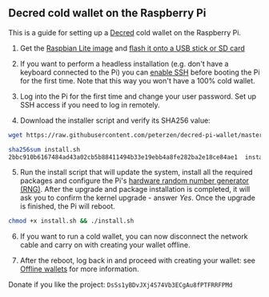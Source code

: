 ## Decred cold wallet on the Raspberry Pi

This is a guide for setting up a [Decred](https://www.decred.org) cold wallet on the Raspberry Pi.


1. Get the [Raspbian Lite image](https://www.raspberrypi.org/downloads/raspbian/) and [flash it onto a USB stick or SD card](https://www.raspberrypi.org/documentation/installation/installing-images/README.md)


2. If you want to perform a headless installation (e.g. don't have a keyboard connected to the Pi) you can [enable SSH](https://www.raspberrypi.org/documentation/remote-access/ssh/) before booting the Pi for the first time.  Note that this way you won't have a 100% cold wallet.

3. Log into the Pi for the first time and change your user password.  Set up SSH access if you need to log in remotely.

4. Download the installer script and verify its SHA256 value:

````bash
wget https://raw.githubusercontent.com/peterzen/decred-pi-wallet/master/install.sh
````

````bash
sha256sum install.sh
2bbc910b6167484ad43a02cb5b88411494b33e19ebb4a8fe282ba2e18ce84ae1  install.sh
````

5. Run the install script that will update the system, install all the required packages and configure the Pi's [hardware random number generator (RNG)](http://fios.sector16.net/hardware-rng-on-raspberry-pi/).  After the upgrade and package installation is completed, it will ask you to confirm the kernel upgrade - answer *Yes*.  Once the upgrade is finished, the Pi will reboot.

````bash
chmod +x install.sh && ./install.sh
````

6. If you want to run a cold wallet, you can now disconnect the network cable and carry on with creating your wallet offline.

7. After the reboot, log back in and proceed with creating your wallet: see [Offline wallets](https://github.com/chappjc/dcrwallet/blob/master/docs/offline_wallets.md) for more information.






Donate if you like the project: `DsSs1yBDvJXj4S74Vb3ECgAu8fPTFRRFPMd`
